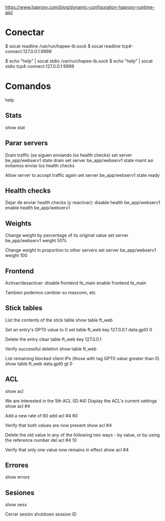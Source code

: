 https://www.haproxy.com/blog/dynamic-configuration-haproxy-runtime-api/

# Conectar
$ socat readline /var/run/hapee-lb.sock
$ socat readline tcp4-connect:127.0.0.1:9999

$ echo "help" | socat stdio /var/run/hapee-lb.sock
$ echo "help" | socat stdio tcp4-connect:127.0.0.1:9999


# Comandos
help

## Stats
show stat


## Parar servers
Drain traffic (se siguen enviando los health checks)
set server be_app/webserv1 state drain
set server be_app/webserv1 state maint
  asi evitamos enviar los health checks

Allow server to accept traffic again
set server be_app/webserv1 state ready


## Health checks
Dejar de enviar health checks (y reactivar):
disable health be_app/webserv1
enable health be_app/webserv1


## Weights
Change weight by percentage of its original value
set server be_app/webserv1 weight 50%

Change weight in proportion to other servers
set server be_app/webserv1 weight 100


## Frontend
Activar/desactivar:
disable frontend fe_main
enable frontend fe_main

Tambien podemos cambiar su maxconn, etc


## Stick tables
List the contents of the stick table
show table ft_web

Set an entry's GPT0 value to 0
set table ft_web key 127.0.0.1 data.gpt0 0

Delete the entry
clear table ft_web key 127.0.0.1

Verify successful deletion
show table ft_web

List remaining blocked client IPs (those with tag GPT0 value greater than 0)
show table ft_web data.gpt0 gt 0


## ACL
show acl

We are interested in the 5th ACL (ID #4)
Display the ACL's current settings
show acl #4

Add a new rate of 60
add acl #4 60

Verify that both values are now present
show acl #4

Delete the old value in any of the following two ways - by value, or by using the reference number
del acl #4 10

Verify that only one value now remains in effect
show acl #4


## Errores
show errors


## Sesiones
show sess

Cerrar sesión
shutdown session ID
